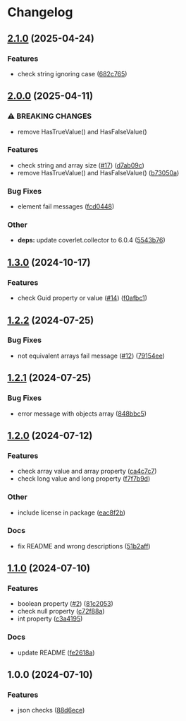 # Changelog

## [2.1.0](https://github.com/le-yams/NFluent.Json/compare/v2.0.0...v2.1.0) (2025-04-24)


### Features

* check string ignoring case ([682c765](https://github.com/le-yams/NFluent.Json/commit/682c765405dc3f15798504306d10aadc776110e7))

## [2.0.0](https://github.com/le-yams/NFluent.Json/compare/v1.3.0...v2.0.0) (2025-04-11)


### ⚠ BREAKING CHANGES

* remove HasTrueValue() and HasFalseValue()

### Features

* check string and array size ([#17](https://github.com/le-yams/NFluent.Json/issues/17)) ([d7ab09c](https://github.com/le-yams/NFluent.Json/commit/d7ab09c6da8286acf4e80c90914592734f01795d))
* remove HasTrueValue() and HasFalseValue() ([b73050a](https://github.com/le-yams/NFluent.Json/commit/b73050acacd5811a732f9a8e855b0b35a7613241))


### Bug Fixes

* element fail messages ([fcd0448](https://github.com/le-yams/NFluent.Json/commit/fcd04488b6797b748aad45f081c3e120fc84dd2a))


### Other

* **deps:** update coverlet.collector to 6.0.4 ([5543b76](https://github.com/le-yams/NFluent.Json/commit/5543b76f6ec0a60f498e957a1446257d25430f6f))

## [1.3.0](https://github.com/le-yams/NFluent.Json/compare/v1.2.2...v1.3.0) (2024-10-17)


### Features

* check Guid property or value ([#14](https://github.com/le-yams/NFluent.Json/issues/14)) ([f0afbc1](https://github.com/le-yams/NFluent.Json/commit/f0afbc189ffe230292e76e837e8a75babd6276e1))

## [1.2.2](https://github.com/le-yams/NFluent.Json/compare/v1.2.1...v1.2.2) (2024-07-25)


### Bug Fixes

* not equivalent arrays fail message ([#12](https://github.com/le-yams/NFluent.Json/issues/12)) ([79154ee](https://github.com/le-yams/NFluent.Json/commit/79154eee439047b1784dc54d19f1a3fea2266964))

## [1.2.1](https://github.com/le-yams/NFluent.Json/compare/v1.2.0...v1.2.1) (2024-07-25)


### Bug Fixes

* error message with objects array ([848bbc5](https://github.com/le-yams/NFluent.Json/commit/848bbc5b03bed96d9fe127fa0013c019b4a4a137))

## [1.2.0](https://github.com/le-yams/NFluent.Json/compare/v1.1.0...v1.2.0) (2024-07-12)


### Features

* check array value and array property ([ca4c7c7](https://github.com/le-yams/NFluent.Json/commit/ca4c7c7c4bf941058dc56dc6b0ef58f71e8b1777))
* check long value and long property ([f7f7b9d](https://github.com/le-yams/NFluent.Json/commit/f7f7b9d1f96ba3e25606831c938e489f2d0cdd55))


### Other

* include license in package ([eac8f2b](https://github.com/le-yams/NFluent.Json/commit/eac8f2ba7495879e4c29df01fba2c135b0df13b4))


### Docs

* fix README and wrong descriptions ([51b2aff](https://github.com/le-yams/NFluent.Json/commit/51b2affe3d2091ba1427099816ef68f430da42d2))

## [1.1.0](https://github.com/le-yams/NFluent.Json/compare/v1.0.0...v1.1.0) (2024-07-10)


### Features

* boolean property ([#2](https://github.com/le-yams/NFluent.Json/issues/2)) ([81c2053](https://github.com/le-yams/NFluent.Json/commit/81c20533282f807fd9db6e14e67e18839a4adb3d))
* check null property ([c72f88a](https://github.com/le-yams/NFluent.Json/commit/c72f88a484466f2c63b4c63b2a9ad3acab279a8a))
* int property ([c3a4195](https://github.com/le-yams/NFluent.Json/commit/c3a41956d27431d3b519b1d47aaa44adc026e3b5))


### Docs

* update README ([fe2618a](https://github.com/le-yams/NFluent.Json/commit/fe2618acde98b6dd1b81ae14434962faf0903209))

## 1.0.0 (2024-07-10)


### Features

* json checks ([88d6ece](https://github.com/le-yams/NFluent.Json/commit/88d6eceb82bc811c88d5d93ed49c92ae047ec60f))
